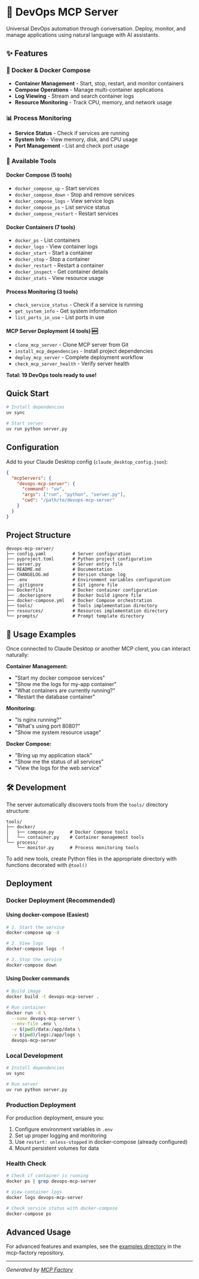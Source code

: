 # 🚀 DevOps MCP Server

Universal DevOps automation through conversation. Deploy, monitor, and manage applications using natural language with AI assistants.

## ✨ Features

### 🐳 Docker & Docker Compose
- **Container Management** - Start, stop, restart, and monitor containers
- **Compose Operations** - Manage multi-container applications  
- **Log Viewing** - Stream and search container logs
- **Resource Monitoring** - Track CPU, memory, and network usage

### 📊 Process Monitoring
- **Service Status** - Check if services are running
- **System Info** - View memory, disk, and CPU usage
- **Port Management** - List and check port usage

### 🎯 Available Tools

#### Docker Compose (5 tools)
- `docker_compose_up` - Start services
- `docker_compose_down` - Stop and remove services
- `docker_compose_logs` - View service logs
- `docker_compose_ps` - List service status
- `docker_compose_restart` - Restart services

#### Docker Containers (7 tools)
- `docker_ps` - List containers
- `docker_logs` - View container logs
- `docker_start` - Start a container
- `docker_stop` - Stop a container
- `docker_restart` - Restart a container
- `docker_inspect` - Get container details
- `docker_stats` - View resource usage

#### Process Monitoring (3 tools)
- `check_service_status` - Check if a service is running
- `get_system_info` - Get system information
- `list_ports_in_use` - List ports in use

#### MCP Server Deployment (4 tools) 🆕
- `clone_mcp_server` - Clone MCP server from Git
- `install_mcp_dependencies` - Install project dependencies
- `deploy_mcp_server` - Complete deployment workflow
- `check_mcp_server_health` - Verify server health

**Total: 19 DevOps tools ready to use!**

## Quick Start

```bash
# Install dependencies
uv sync

# Start server
uv run python server.py
```

## Configuration

Add to your Claude Desktop config (`claude_desktop_config.json`):

```json
{
  "mcpServers": {
    "devops-mcp-server": {
      "command": "uv",
      "args": ["run", "python", "server.py"],
      "cwd": "/path/to/devops-mcp-server"
    }
  }
}
```

## Project Structure

```
devops-mcp-server/
├── config.yaml          # Server configuration
├── pyproject.toml       # Python project configuration
├── server.py            # Server entry file
├── README.md            # Documentation
├── CHANGELOG.md         # Version change log
├── .env                 # Environment variables configuration
├── .gitignore           # Git ignore file
├── Dockerfile           # Docker container configuration
├── .dockerignore        # Docker build ignore file
├── docker-compose.yml   # Docker Compose orchestration
├── tools/               # Tools implementation directory
├── resources/           # Resources implementation directory
└── prompts/             # Prompt template directory
```

## 💬 Usage Examples

Once connected to Claude Desktop or another MCP client, you can interact naturally:

**Container Management:**
- "Start my docker compose services"
- "Show me the logs for my-app container"
- "What containers are currently running?"
- "Restart the database container"

**Monitoring:**
- "Is nginx running?"
- "What's using port 8080?"
- "Show me system resource usage"

**Docker Compose:**
- "Bring up my application stack"
- "Show me the status of all services"
- "View the logs for the web service"

## 🛠️ Development

The server automatically discovers tools from the `tools/` directory structure:

```
tools/
├── docker/
│   ├── compose.py      # Docker Compose tools
│   └── container.py    # Container management tools
└── process/
    └── monitor.py      # Process monitoring tools
```

To add new tools, create Python files in the appropriate directory with functions decorated with `@tool()`

## Deployment

### Docker Deployment (Recommended)

#### Using docker-compose (Easiest)

```bash
# 1. Start the service
docker-compose up -d

# 2. View logs
docker-compose logs -f

# 3. Stop the service
docker-compose down
```

#### Using Docker commands

```bash
# Build image
docker build -t devops-mcp-server .

# Run container
docker run -d \
  --name devops-mcp-server \
  --env-file .env \
  -v $(pwd)/data:/app/data \
  -v $(pwd)/logs:/app/logs \
  devops-mcp-server
```

### Local Development

```bash
# Install dependencies
uv sync

# Run server
uv run python server.py
```

### Production Deployment

For production deployment, ensure you:
1. Configure environment variables in `.env`
2. Set up proper logging and monitoring
3. Use `restart: unless-stopped` in docker-compose (already configured)
4. Mount persistent volumes for data

### Health Check

```bash
# Check if container is running
docker ps | grep devops-mcp-server

# View container logs
docker logs devops-mcp-server

# Check service status with docker-compose
docker-compose ps
```

## Advanced Usage

For advanced features and examples, see the [examples directory](../examples/) in the mcp-factory repository.

---

*Generated by [MCP Factory](https://github.com/ACNet-AI/mcp-factory)*
